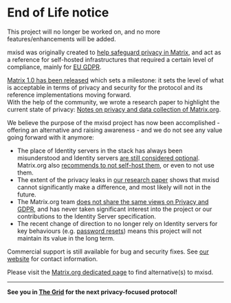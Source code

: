 # End of Life notice 

This project will no longer be worked on, and no more features/enhancements will be added.

mxisd was originally created to [help safeguard privacy in Matrix](https://github.com/kamax-matrix/mxisd/wiki/mxisd-and-your-privacy#mxisd-and-your-privacy), and act as a reference for self-hosted infrastructures that required a certain level of compliance, mainly for [EU GDPR](https://eugdpr.org/).

[Matrix 1.0 has been released](https://matrix.org/blog/2019/06/11/introducing-matrix-1-0-and-the-matrix-org-foundation) which sets a milestone: it sets the level of what is acceptable in terms of privacy and security for the protocol and its reference implementations moving forward.  
With the help of the community, we wrote a research paper to highlight the current state of privacy: [Notes on privacy and data collection of Matrix.org](https://gist.github.com/maxidorius/5736fd09c9194b7a6dc03b6b8d7220d0).

We believe the purpose of the mxisd project has now been accomplished - offering an alternative and raising awareness - and we do not see any value going forward with it anymore:
- The place of Identity servers in the stack has always been misunderstood and Identity servers [are still considered optional](https://matrix.org/faq#what-is-an-identity-server%3F). Matrix.org also [recommends to not self-host them](https://matrix.org/faq#can-i-run-my-own-identity-server%3F), or even to not use them.
- The extent of the privacy leaks in [our research paper](https://gist.github.com/maxidorius/5736fd09c9194b7a6dc03b6b8d7220d0) shows that mxisd cannot significantly make a difference,
  and most likely will not in the future.
- The Matrix.org team [does not share the same views on Privacy and GDPR](https://gist.github.com/maxidorius/5736fd09c9194b7a6dc03b6b8d7220d0#gistcomment-2943323),
  and has never taken significant interest into the project or our contributions to the Identity Server specification.
- The recent change of direction to no longer rely on Identity servers for key behaviours
  (e.g. [password resets](https://github.com/matrix-org/synapse/pull/5377)) means this project will not maintain its value in the long term.

Commercial support is still available for bug and security fixes. See [our website](https://www.kamax.io/) for contact information.

Please visit the [Matrix.org dedicated page](https://matrix.org/docs/projects/try-matrix-now) to find alternative(s) to mxisd.

---

**See you in [The Grid](https://gitlab.com/thegridprotocol/home/blob/master/README.md#the-grid) for the next privacy-focused protocol!**